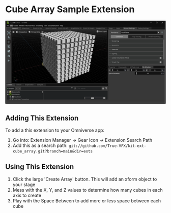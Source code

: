 # Cube Array Sample Extension
![Cube Array Sample Preview](../data/preview.png)

## Adding This Extension

To add a this extension to your Omniverse app:
1. Go into: Extension Manager -> Gear Icon -> Extension Search Path
2. Add this as a search path: `git://github.com/True-VFX/kit-ext-cube_array.git?branch=main&dir=exts`

## Using This Extension

1. Click the large 'Create Array' button. This will add an xform object to your stage
2. Mess with the X, Y, and Z values to determine how many cubes in each axis to create
3. Play with the Space Between to add more or less space between each cube
